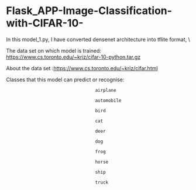 # Flask_APP-Image-Classification-with-CIFAR-10-

In this model_1.py, I have converted densenet architecture into tflite format, \

The data set on which model is trained: https://www.cs.toronto.edu/~kriz/cifar-10-python.tar.gz

About the data set :https://www.cs.toronto.edu/~kriz/cifar.html

Classes that this model can predict or recognise: 

                                      airplane	
                                      
                                      automobile
                                      
                                      bird		
                                      
                                      cat			
                                      
                                      deer		
                                      
                                      dog			
                                      
                                      frog	
                                      
                                      horse			
                                      
                                      ship	
                                      
                                      truck
